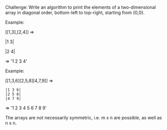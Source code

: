 Challenge:
Write an algorithm to print the elements of a two-dimensional array 
in diagonal order, bottom-left to top-right, starting from {0,0}.  

Example:

[[1,3],[2,4]] =>

<p>|1 3|</p>
<p>|2 4|</p>   

=> '1 2 3 4'

Example:

[[1,3,6][2,5,8][4,7,9]] =>

```
|1 3 6|
|2 5 8|
|4 7 9|
```

=> '1 2 3 4 5 6 7 8 9'

The arrays are not necessarily symmetric, i.e. m x n are possible, as well as n x n.


